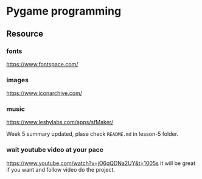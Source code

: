 # Pygame programming

## Resource

### fonts

https://www.fontspace.com/

### images

https://www.iconarchive.com/

### music

https://www.leshylabs.com/apps/sfMaker/

Week 5 summary updated, plase check `README.md` in lesson-5 folder.

### wait youtube video at your pace

https://www.youtube.com/watch?v=jO6qQDNa2UY&t=1005s
it will be great if you want and follow video do the project.
